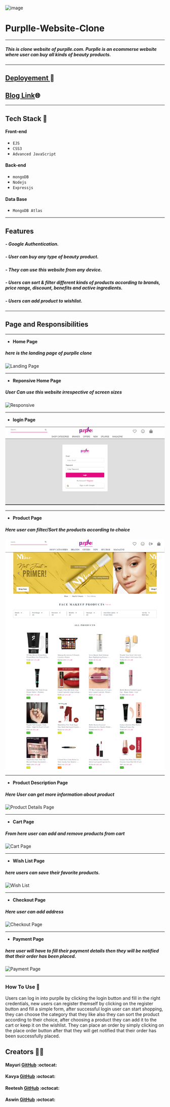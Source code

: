 ![image](https://media4.ppl-media.com/static/purplle/img/purplle-logo-1.svg)


# Purplle-Website-Clone 
---
##### This is clone website of purplle.com. Purplle is an ecommerse website where user can buy all kinds of beauty products.
---
## [Deployement ](https://purplle--clone.herokuapp.com/)🔗

## [Blog Link](https://medium.com/@mayuriwasu2000/purplle-replica-2b62d88166f7)🌐
---
## Tech Stack 🔧
#### Front-end
- `EJS`
- `CSS3`
- `Advanced JavaScript`
#### Back-end
- `mongoDB`
- `Nodejs`
- `Expressjs`
#### Data Base
- `MongoDB Atlas`
---
## Features 
##### - Google Authentication.
##### - User can buy any type of beauty product.
##### - They can use this website from any device.
##### - Users can sort & filter different kinds of products according to brands, price range, discount, benefits and active ingredients.
##### - Users can add product to wishlist.
---
## Page and Responsibilities 
---

- **Home Page**
##### here is the landing page of purplle clone
![Landing Page](https://github.com/kavya-2021/Purplle_Replica/blob/main/public/image/landing_page.png)

---
- **Reponsive Home Page**
##### User Can use this website irrespective of screen sizes

![Responsive](https://github.com/mayuriwasu1/purplle_clone/blob/main/image/responsive.png)

---
- **login Page**

![Sign In Page](https://github.com/kavya-2021/Purplle_Replica/blob/main/public/image/login.png)


---

- **Product Page**
##### Here user can filter/Sort the products according to choice
![Product Category Page](https://github.com/kavya-2021/Purplle_Replica/blob/main/public/image/product.png)

---

- **Product Description Page**
##### Here User can get more information about product
![Product Details Page](https://github.com/mayuriwasu1/purplle_clone/blob/main/image/prod_desc.png)

---
- **Cart Page**
##### From here user can add and remove products from cart
![Cart Page](https://github.com/mayuriwasu1/purplle_clone/blob/main/image/cart_page.png)

---
- **Wish List Page**
##### here users can save their favorite products.
![Wish List](https://github.com/mayuriwasu1/purplle_clone/blob/main/image/wishlist.png)

---

- **Checkout Page**
##### Here user can add address 
![Checkout Page](https://github.com/mayuriwasu1/purplle_clone/blob/main/image/adress.png)

---
- **Payment Page**
##### here user will have to fill their payment details then they will be notified that their order has been placed.
![Payment Page](https://github.com/mayuriwasu1/purplle_clone/blob/main/image/pay.png)

---



### How To Use 	📌
Users can log in into purplle by clicking the login button and fill in the right credentials, 
new users can register themself by clicking on the register button and fill a simple form, after successful 
login user can start shopping, they can choose the category that they like also they can sort the product 
according to their choice, after choosing a product they can add it to the cart or keep it on the wishlist.
They can place an order by simply clicking on the place order button after that they will get notified that their 
 order has been successfully placed.




## Creators  🤝🏻	

#### Mayuri  [GitHub](https://github.com/mayuriwasu1) :octocat:

#### Kavya [GitHub](https://github.com/kavya-2021) :octocat:

#### Reetesh  [GitHub](https://github.com/Reeteshin) :octocat:

#### Aswin [GitHub](https://github.com/AswinAnand66) :octocat:



 
